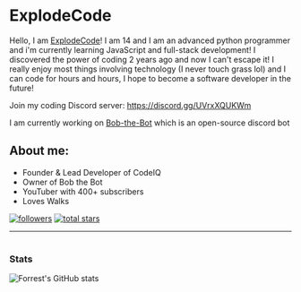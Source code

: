 # ExplodeCode


Hello, I am [ExplodeCode](https://www.youtube.com/channel/UCeorKmBztR5GGfdU4451YJQ)! I am 14 and I am an advanced python programmer and i'm currently learning JavaScript and full-stack development! I discovered the power of coding 2 years ago and now I can't escape it! I really enjoy most things involving technology (I never touch grass lol) and I can code for hours and hours, I hope to become a software developer in the future! 

Join my coding Discord server: [https://discord.gg/UVrxXQUKWm ](https://discord.gg/UVrxXQUKWm )

I am currently working on [Bob-the-Bot](https://github.com/Bob-the-Bot1/Bob-the-Bot) which is an open-source discord bot

## About me:
- Founder & Lead Developer of CodeIQ 
- Owner of Bob the Bot
- YouTuber with 400+ subscribers
- Loves Walks  
<a href="https://discord.com/users/<896814282317131848>">
</a>

  <p align="left">
      <a href="https://github.com/ExplodeC0de?tab=followers">
         <img alt="followers" title="Follow me" src="https://custom-icon-badges.demolab.com/github/followers/ExplodeC0de?color=236ad3&labelColor=1155ba&style=for-the-badge&logo=person-add&label=Follow&logoColor=white"/></a>
      <a href="https://github.com/ExplodeC0de?tab=repositories&sort=stargazers">
         <img alt="total stars" title="Total stars on GitHub" src="https://custom-icon-badges.demolab.com/github/stars/ExplodeC0de?color=55960c&style=for-the-badge&labelColor=488207&logo=star"/></a>
   </p>

---

#

###  Stats

![Forrest's GitHub stats](https://github-readme-stats.vercel.app/api?username=ExplodeC0de&show_icons=true&theme=codeSTACKr)

<!-- ![GitHub Streak](https://streak-stats.demolab.com?user=CattopyTheWeb&theme=codeSTACKr&border_radius=4.5) -->
